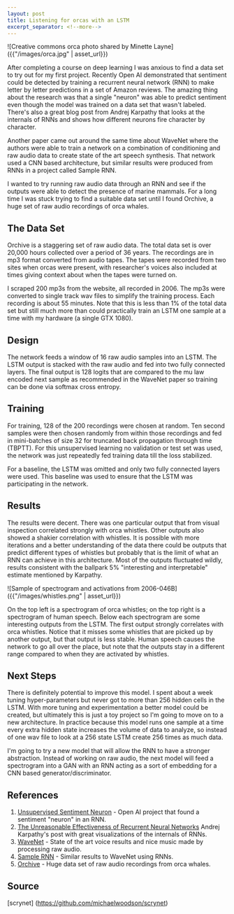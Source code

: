 ```yaml
---
layout: post
title: Listening for orcas with an LSTM
excerpt_separator: <!--more-->
---
```


![Creative commons orca photo shared by Minette Layne]({{"/images/orca.jpg" | asset_url}})

After completing a course on deep learning I was anxious to find a data set to try out for my first project.  Recently Open AI demonstrated that sentiment could be detected by training a recurrent neural network (RNN) to make letter by letter predictions in a set of Amazon reviews.  The amazing thing about the research was that a single "neuron" was able to predict sentiment even though the model was trained on a data set that wasn't labeled.  There's also a great blog post from Andrej Karpathy that looks at the internals of RNNs and shows how different neurons fire character by character.

<!--more-->

Another paper came out around the same time about WaveNet where the authors were able to train a network on a combination of conditioning and raw audio data to create state of the art speech synthesis.  That network used a CNN based architecture, but similar results were produced from RNNs in a project called Sample RNN.

I wanted to try running raw audio data through an RNN and see if the outputs were able to detect the presence of marine mammals.  For a long time I was stuck trying to find a suitable data set until I found Orchive, a huge set of raw audio recordings of orca whales.

## The Data Set

Orchive is a staggering set of raw audio data.  The total data set is over 20,000 hours collected over a period of 36 years.  The recordings are in mp3 format converted from audio tapes.  The tapes were recorded from two sites when orcas were present, with researcher's voices also included at times giving context about when the tapes were turned on.

I scraped 200 mp3s from the website, all recorded in 2006.  The mp3s were converted to single track wav files to simplify the training process.  Each recording is about 55 minutes.  Note that this is less than 1% of the total data set but still much more than could practically train an LSTM one sample at a time with my hardware (a single GTX 1080).

## Design

The network feeds a window of 16 raw audio samples into an LSTM.  The LSTM output is stacked with the raw audio and fed into two fully connected layers.  The final output is 128 logits that are compared to the mu law encoded next sample as recommended in the WaveNet paper so training can be done via softmax cross entropy.

## Training

For training, 128 of the 200 recordings were chosen at random.  Ten second samples were then chosen randomly from within those recordings and fed in mini-batches of size 32 for truncated back propagation through time (TBPTT).  For this unsupervised learning no validation or test set was used, the network was just repeatedly fed training data till the loss stabilized.

For a baseline, the LSTM was omitted and only two fully connected layers were used.  This baseline was used to ensure that the LSTM was participating in the network.

## Results

The results were decent.  There was one particular output that from visual inspection correlated strongly with orca whistles.  Other outputs also showed a shakier correlation with whistles.  It is possible with more iterations and a better understanding of the data there could be outputs that predict different types of whistles but probably that is the limit of what an RNN can achieve in this architecture.  Most of the outputs fluctuated wildly, results consistent with the ballpark 5% "interesting and interpretable" estimate mentioned by Karpathy.

![Sample of spectrogram and activations from 2006-046B]({{"/images/whistles.png" | asset_url}})

On the top left is a spectrogram of orca whistles; on the top right is a spectrogram of human speech.  Below each spectrogram are some interesting outputs from the LSTM.  The first output strongly correlates with orca whistles.  Notice that it misses some whistles that are picked up by another output, but that output is less stable.  Human speech causes the network to go all over the place, but note that the outputs stay in a different range compared to when they are activated by whistles.

## Next Steps

There is definitely potential to improve this model.  I spent about a week tuning hyper-parameters but never got to more than 256 hidden cells in the LSTM.  With more tuning and experimentation a better model could be created, but ultimately this is just a toy project so I'm going to move on to a new architecture.  In practice because this model runs one sample at a time every extra hidden state increases the volume of data to analyze, so instead of one wav file to look at a 256 state LSTM create 256 times as much data.

I'm going to try a new model that will allow the RNN to have a stronger abstraction.  Instead of working on raw audio, the next model will feed a spectrogram into a GAN with an RNN acting as a sort of embedding for a CNN based generator/discriminator.

## References

1. [Unsupervised Sentiment Neuron](https://blog.openai.com/unsupervised-sentiment-neuron/) - Open AI project that found a sentiment "neuron" in an RNN.
2. [The Unreasonable Effectiveness of Recurrent Neural Networks](http://karpathy.github.io/2015/05/21/rnn-effectiveness/) Andrej Karpathy's post with great visualizations of the internals of RNNs.
3. [WaveNet](https://deepmind.com/blog/wavenet-generative-model-raw-audio/) - State of the art voice results and nice music made by processing raw audio.
4. [Sample RNN](https://github.com/soroushmehr/sampleRNN_ICLR2017) - Similar results to WaveNet using RNNs.
5. [Orchive](http://orchive.cs.uvic.ca/) - Huge data set of raw audio recordings from orca whales.

## Source
[scrynet] (https://github.com/michaelwoodson/scrynet)